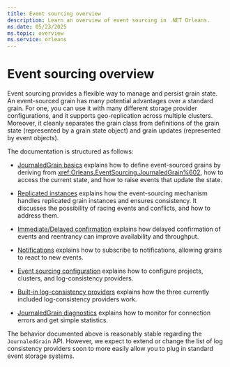 ```yaml
---
title: Event sourcing overview
description: Learn an overview of event sourcing in .NET Orleans.
ms.date: 05/23/2025
ms.topic: overview
ms.service: orleans
---
```


# Event sourcing overview

Event sourcing provides a flexible way to manage and persist grain state. An event-sourced grain has many potential advantages over a standard grain. For one, you can use it with many different storage provider configurations, and it supports geo-replication across multiple clusters. Moreover, it cleanly separates the grain class from definitions of the grain state (represented by a grain state object) and grain updates (represented by event objects).

The documentation is structured as follows:

- [JournaledGrain basics](journaledgrain-basics.md) explains how to define event-sourced grains by deriving from <xref:Orleans.EventSourcing.JournaledGrain%602>, how to access the current state, and how to raise events that update the state.

- [Replicated instances](replicated-instances.md) explains how the event-sourcing mechanism handles replicated grain instances and ensures consistency. It discusses the possibility of racing events and conflicts, and how to address them.

- [Immediate/Delayed confirmation](immediate-vs-delayed-confirmation.md) explains how delayed confirmation of events and reentrancy can improve availability and throughput.

- [Notifications](notifications.md) explains how to subscribe to notifications, allowing grains to react to new events.

- [Event sourcing configuration](event-sourcing-configuration.md) explains how to configure projects, clusters, and log-consistency providers.

- [Built-in log-consistency providers](log-consistency-providers.md) explains how the three currently included log-consistency providers work.

- [JournaledGrain diagnostics](journaledgrain-diagnostics.md) explains how to monitor for connection errors and get simple statistics.

The behavior documented above is reasonably stable regarding the `JournaledGrain` API. However, we expect to extend or change the list of log consistency providers soon to more easily allow you to plug in standard event storage systems.
